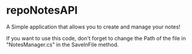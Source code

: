 # repoNotesAPI
A Simple application that allows you to create and manage your notes!

If you want to use this code, don't forget to change the Path of the file in "NotesManager.cs" in the SaveInFile method.
